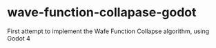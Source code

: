 # wave-function-collapase-godot
First attempt to implement the Wafe Function Collapse algorithm, using Godot 4

